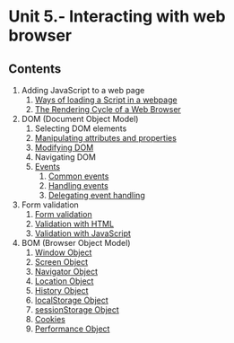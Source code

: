 # Unit 5.- Interacting with web browser

## Contents

1. Adding JavaScript to a web page
    1. [Ways of loading a Script in a webpage](./1.-adding-js-to-a-webpage/readme.md#1---ways-of-loading-a-script-in-a-webpage)
    2. [The Rendering Cycle of a Web Browser](./1.-adding-js-to-a-webpage/readme.md#2---the-rendering-cycle-of-a-web-browser)
2. DOM (Document Object Model)
    1. Selecting DOM elements
    2. [Manipulating attributes and properties](./2.-DOM/readme.md#2---manipulating-attributes-and-properties)
    3. [Modifying DOM](./2.-DOM/readme.md#3---modifying-dom)
    4. Navigating DOM
    5. [Events](./2.-DOM/readme.md#5---events)
        1. [Common events](./2.-DOM/readme.md#51--common-events)
        2. [Handling events](./2.-DOM/readme.md#52--handling-events)
        3. [Delegating event handling](./2.-DOM/readme.md#53--delegating-event-handling)
4. Form validation
    1. [Form validation](./3.-form-validation/readme.md#form-validation)
    2. [Validation with HTML](./3.-form-validation/readme.md#validation-with-html)
    3. [Validation with JavaScript](./3.-form-validation/readme.md#validation-with-javascript)
5. BOM (Browser Object Model)
    1. [Window Object](./4.-BOM/readme.md/#1--window-object)
    2. [Screen Object](./4.-BOM/readme.md/#2--screen-object)
    3. [Navigator Object](./4.-BOM/readme.md/#3--navigator-object)
    4. [Location Object](./4.-BOM/readme.md/#4--location-object)
    5. [History Object](./4.-BOM/readme.md/#5--history-object)
    6. [localStorage Object](./4.-BOM/readme.md/#6--localstorage-object)
    7. [sessionStorage Object](./4.-BOM/readme.md/#7--sessionstorage-object)
    8. [Cookies](./4.-BOM/readme.md/#8--cookies)
    9. [Performance Object](./4.-BOM/readme.md/#9--performance-object)